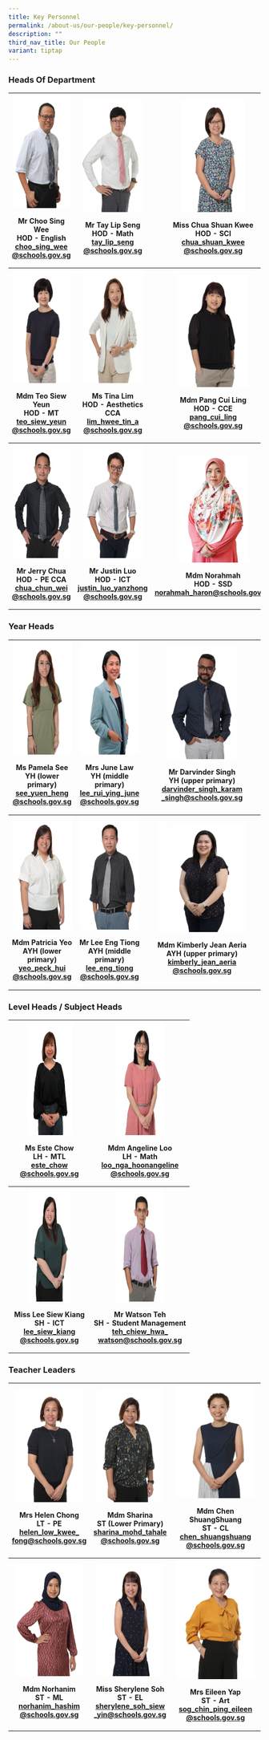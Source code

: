 ```yaml
---
title: Key Personnel
permalink: /about-us/our-people/key-personnel/
description: ""
third_nav_title: Our People
variant: tiptap
---
```

<h3>Heads Of Department</h3>
<table style="minWidth: 75px">
<colgroup>
<col>
<col>
<col>
</colgroup>
<tbody>
<tr>
<th rowspan="1" colspan="1">
<div class="isomer-image-wrapper">
<img style="width: 100%" height="225" width="175" alt="Mr_Choo_Sing_Wee_3.jpg" src="/images/Our%20People/Key%20Personnel%20/Mr_Choo_Sing_Wee_4.jpg">
</div>
<p><strong>Mr Choo Sing Wee <br>HOD - English <br><a href="mailto:choo_sing_wee@schools.gov.sg" rel="noopener noreferrer nofollow" target="_blank">choo_sing_wee<br>@schools.gov.sg </a><br></strong>
</p>
</th>
<th rowspan="1" colspan="1">
<div class="isomer-image-wrapper">
<img style="width: 87%;" height="225" width="175" alt="Mr_Tay_Lip_Seng_optimisedforweb.jpg" src="/images/mr%20tay%20lip%20seng.JPG">
</div>
<p><strong>Mr Tay Lip Seng <br>HOD - Math <br></strong><a href="mailto:tay_lip_seng@schools.gov.sg" rel="noopener noreferrer nofollow" target="_blank">tay_lip_seng<br>@schools.gov.sg</a>  <strong><br></strong>
</p>
</th>
<th rowspan="1" colspan="1">
<div class="isomer-image-wrapper">
<img style="width: 55%;" height="225" width="175" alt="IMG_9053.JPG" src="/images/miss%20chua%20shuan%20kwee.JPG">
</div>
<p><strong>Miss Chua Shuan Kwee<br>HOD - SCI</strong>
<br><a href="mailto:chua_shuan_kwee@schools.gov.sg" rel="noopener noreferrer nofollow" target="_blank">chua_shuan_kwee<br>@schools.gov.sg</a>
</p>
</th>
</tr>
<tr>
<th rowspan="1" colspan="1">
<div class="isomer-image-wrapper">
<img style="width: 100%" height="225" width="175" alt="tn.Mdm_Teo_Siew_Yeun_optimisedforweb.jpg.mid.jpg" src="/images/mdm%20teo%20siew%20yeun.JPG">
</div>
<p>Mdm Teo Siew Yeun
<br>HOD - MT
<br><a href="mailto:teo_siew_yeun@schools.gov.sg" rel="noopener noreferrer nofollow" target="_blank">teo_siew_yeun<br>@schools.gov.sg</a> 
<br>
</p>
</th>
<th rowspan="1" colspan="1">
<div class="isomer-image-wrapper">
<img style="width: 87%;" height="225" width="175" alt="Mdm_Lim_Hwee_Tin_optimisedforweb.jpg" src="/images/mdm%20lim%20hwee%20tin%20tina.JPG">
</div>
<p>Ms Tina Lim
<br>HOD - Aesthetics CCA
<br><a href="mailto:lim_hwee_tin_a@schools.gov.sg" rel="noopener noreferrer nofollow" target="_blank">lim_hwee_tin_a<br>@schools.gov.sg</a> 
<br>
</p>
</th>
<th rowspan="1" colspan="1">
<div class="isomer-image-wrapper">
<img style="width: 60%;" height="225" width="175" alt="Miss_wong_Pau_Hui_optimisedforweb.jpg" src="/images/mrs%20ong-pang%20cui%20ling.JPG">
</div>
<p>Mdm Pang Cui Ling
<br>HOD - CCE
<br><a href="mailto:pang_cui_ling@schools.gov.sg" rel="noopener noreferrer nofollow" target="_blank">pang_cui_ling<br>@schools.gov.sg</a> 
<br>
</p>
</th>
</tr>
<tr>
<th rowspan="1" colspan="1">
<div class="isomer-image-wrapper">
<img style="width: 100%" height="225" width="175" alt="Mr Jerry Chua_optimisedforweb.jpg" src="/images/mr%20jerry%20chua%20chun%20wei.JPG">
</div>
<p>Mr Jerry Chua
<br>HOD - PE CCA
<br><a href="mailto:chua_chun_wei@schools.gov.sg" rel="noopener noreferrer nofollow" target="_blank">chua_chun_wei<br>@schools.gov.sg</a> 
<br>
</p>
</th>
<th rowspan="1" colspan="1">
<div class="isomer-image-wrapper">
<img style="width: 87%;" height="225" width="175" alt="Mr Justin Luo Yanzhong_optimisedforweb.jpg" src="/images/mr%20justin%20luo%20yanzhong.JPG">
</div>
<p>Mr Justin Luo
<br>HOD - ICT
<br><a href="mailto:justin_luo_yanzhong@schools.gov.sg" rel="noopener noreferrer nofollow" target="_blank">justin_luo_yanzhong<br>@schools.gov.sg</a> 
<br>
</p>
</th>
<th rowspan="1" colspan="1">
<p></p>
<div class="isomer-image-wrapper">
<img style="width: 60%;" height="auto" width="100%" alt="" src="/images/Our People/Key Personnel /new.jpg">
</div>
<p>Mdm Norahmah
<br>HOD - SSD
<br><a href="mailto:norahmah_haron@schools.gov.sg" rel="noopener noreferrer nofollow" target="_blank"><u>norahmah_haron@schools.gov.sg</u></a>
</p>
</th>
</tr>
</tbody>
</table>
<h3>Year Heads</h3>
<table style="minWidth: 75px">
<colgroup>
<col>
<col>
<col>
</colgroup>
<tbody>
<tr>
<th rowspan="1" colspan="1">
<div class="isomer-image-wrapper">
<img style="width: 100%;" height="225" width="175" alt="Miss Pamela See cropped.jpg" src="/images/ms%20pamela%20see%20yuen%20heng%20(1).JPG">
</div>
<p>Ms Pamela See
<br>YH (lower primary)
<br><a href="mailto:see_yuen_heng@schools.gov.sg" rel="noopener noreferrer nofollow" target="_blank">see_yuen_heng<br>@schools.gov.sg</a>
</p>
</th>
<th rowspan="1" colspan="1">
<div class="isomer-image-wrapper">
<img style="width: 97%;" height="225" width="175" alt="Ms_Lee_Rui_Ying_June.jpg" src="/images/Ms_Lee_Rui_Ying_June.jpg">
</div>
<p>Mrs June Law
<br>YH (middle primary)
<br><a href="mailto:lee_rui_ying_june@schools.gov.sg" rel="noopener noreferrer nofollow" target="_blank">lee_rui_ying_june<br>@schools.gov.sg</a> 
<br>
</p>
</th>
<th rowspan="1" colspan="1">
<div class="isomer-image-wrapper">
<img style="width: 65%;" height="225" width="175" alt="MR DARVINDER EDITER FINAL.jpg" src="/images/mr%20darvinder%20singh%20so%20k%20singh.JPG">
</div>
<p>Mr Darvinder Singh
<br>YH (upper primary)
<br><a href="mailto:darvinder_singh_karam_singh@schools.gov.sg" rel="noopener noreferrer nofollow" target="_blank">darvinder_singh_karam<br>_singh@schools.gov.sg</a> 
<br>
</p>
</th>
</tr>
<tr>
<th rowspan="1" colspan="1">
<div class="isomer-image-wrapper">
<img style="width: 100%" height="225" width="175" alt="pat.jpg" src="/images/mdm%20yeo%20peck%20hui%20patricia.JPG">
</div>
<p>Mdm Patricia Yeo
<br>AYH (lower primary)
<br><a href="mailto:yeo_peck_hui@schools.gov.sg" rel="noopener noreferrer nofollow" target="_blank">yeo_peck_hui<br>@schools.gov.sg</a> 
<br>
</p>
</th>
<th rowspan="1" colspan="1">
<div class="isomer-image-wrapper">
<img style="width: 97%;" height="225" width="175" alt="Lee Eng Tiong_optimisedforweb.jpg" src="/images/mr%20lee%20eng%20tiong.JPG">
</div>
<p>Mr Lee Eng Tiong
<br>AYH (middle primary)
<br><a href="mailto:lee_eng_tiong@schools.gov.sg" rel="noopener noreferrer nofollow" target="_blank">lee_eng_tiong<br>@schools.gov.sg</a> 
<br>
</p>
</th>
<th rowspan="1" colspan="1">
<div class="isomer-image-wrapper">
<img style="width: 80%;" height="auto" width="100%" alt="" src="/images/Our People/Key Personnel /Kimberly_final.jpg">
</div>
<p>Mdm Kimberly Jean Aeria
<br>AYH (upper primary) <a href="mailto:kimberly_jean_aeria@schools.gov.sg" rel="noopener noreferrer nofollow" target="_blank">kimberly_jean_aeria</a>
<br><a href="mailto:kimberly_jean_aeria@schools.gov.sg" rel="noopener noreferrer nofollow" target="_blank">@schools.gov.sg</a>
</p>
</th>
</tr>
</tbody>
</table>
<h3></h3>
<h3>Level Heads / Subject Heads</h3>
<table style="minWidth: 50px">
<colgroup>
<col>
<col>
</colgroup>
<tbody>
<tr>
<th rowspan="1" colspan="1">
<div class="isomer-image-wrapper">
<img style="width: 60%;" height="225" width="175" alt="Ms_Este_Chow.jpg" src="/images/Our%20People/Key%20Personnel%20/Ms_Este_Chow.jpg">
</div>
<p>Ms Este Chow
<br>LH - MTL
<br><a href="mailto:este_chow@schools.gov.sg" rel="noopener noreferrer nofollow" target="_blank">este_chow<br>@schools.gov.sg</a>
</p>
</th>
<th rowspan="1" colspan="1">
<div class="isomer-image-wrapper">
<img style="width: 54%;" height="225" width="175" src="/images/mdm%20angeline%20loo%20nga%20hoon.JPG">
</div>
<p>Mdm Angeline Loo
<br>LH - Math
<br><a href="mailto:loo_nga_hoonangeline@schools.gov.sg" rel="noopener noreferrer nofollow" target="_blank">loo_nga_hoonangeline<br>@schools.gov.sg</a>
</p>
</th>
</tr>
<tr>
<th rowspan="1" colspan="1">
<div class="isomer-image-wrapper">
<img style="width: 57%;" height="225" width="175" alt="Miss_Lee_siew_Kiang_optimisedforweb.jpg" src="/images/miss%20lee%20siew%20kiang.JPG">
</div>
<p>Miss Lee Siew Kiang
<br>SH - ICT
<br><a href="mailto:lee_siew_kiang@schools.gov.sg" rel="noopener noreferrer nofollow" target="_blank">lee_siew_kiang<br>@schools.gov.sg</a>
</p>
</th>
<th rowspan="1" colspan="1">
<div class="isomer-image-wrapper">
<img style="width: 52%;" height="225" width="175" alt="Mr Watson Tay cropped.jpg" src="/images/mr%20watson%20teh%20chiew%20hwa.JPG">
</div>
<p>Mr Watson Teh
<br>SH - Student Management
<br><a href="mailto:teh_chiew_hwa_watson@schools.gov.sg" rel="noopener noreferrer nofollow" target="_blank">teh_chiew_hwa_<br>watson@schools.gov.sg</a>
</p>
</th>
</tr>
</tbody>
</table>
<h3>Teacher Leaders</h3>
<table style="minWidth: 75px">
<colgroup>
<col>
<col>
<col>
</colgroup>
<tbody>
<tr>
<th rowspan="1" colspan="1">
<div class="isomer-image-wrapper">
<img style="width: 90%;" height="225" width="175" alt="Mrs Helen Chong.jpg" src="/images/mrs%20helen%20chong-low.JPG">
</div>
<p>Mrs Helen Chong
<br>LT - PE
<br><a href="mailto:helen_low_kwee_fong@schools.gov.sg" rel="noopener noreferrer nofollow" target="_blank">helen_low_kwee_</a>
<br><a href="mailto:helen_low_kwee_fong@schools.gov.sg" rel="noopener noreferrer nofollow" target="_blank">fong@schools.gov.sg</a>
</p>
<p></p>
</th>
<th rowspan="1" colspan="1">
<div class="isomer-image-wrapper">
<img style="width: 90%;" height="225" width="175" alt="Mdm_Sharina" src="/images/Our%20People/Key%20Personnel%20/Mdm_Sharina_Bte_Mohamed_Tahale.JPG">
</div>
<p>Mdm Sharina
<br>ST (Lower Primary)
<br><a href="mailto:sharina_mohd_tahale@schools.gov.sg>;" rel="noopener noreferrer nofollow" target="_blank">sharina_mohd_tahale<br>@schools.gov.sg</a>
</p>
</th>
<th rowspan="1" colspan="1">
<div class="isomer-image-wrapper">
<img style="width: 95%;" height="225" width="175" alt="tn.Mdm_Chen_ShuangShuang_optimisedforweb.jpg.mid.jpg" src="/images/mdm%20chen%20shuangshuang.JPG">
</div>
<p>Mdm Chen ShuangShuang
<br>ST - CL
<br><a href="mailto:chen_shuangshuang@schools.gov.sg" rel="noopener noreferrer nofollow" target="_blank">chen_shuangshuang<br>@schools.gov.sg</a> 
<br>
</p>
</th>
</tr>
<tr>
<th rowspan="1" colspan="1">
<div class="isomer-image-wrapper">
<img style="width: 90%;" height="225" width="175" alt="MdmHanim.jpeg" src="/images/mdm%20norhanim%20bte%20hashim.JPG">
</div>
<p>Mdm Norhanim
<br>ST - ML
<br><a href="mailto:norhanim_hashim@schools.gov.sg" rel="noopener noreferrer nofollow" target="_blank">norhanim_hashim<br>@schools.gov.sg</a> 
<br>
</p>
</th>
<th rowspan="1" colspan="1">
<div class="isomer-image-wrapper">
<img style="width: 90%;" height="225" width="175" alt="Sherylene Soh siew yin.jpg" src="/images/miss%20sherylene%20soh%20siew%20yin.JPG">
</div>
<p>Miss Sherylene Soh
<br>ST - EL
<br><a href="mailto:sherylene_soh_siew_yin@schools.gov.sg" rel="noopener noreferrer nofollow" target="_blank">sherylene_soh_siew<br>_yin@schools.gov.sg</a>
</p>
</th>
<th rowspan="1" colspan="1">
<div class="isomer-image-wrapper">
<img style="width: 95%;" height="auto" width="100%" alt="" src="/images/mrs eileen yap-soh chin ping.JPG">
</div>
<p>Mrs Eileen Yap
<br>ST - Art
<br><a href="mailto:chen_shuangshuang@schools.gov.sg" rel="noopener noreferrer nofollow" target="_blank">sog_chin_ping_eileen</a>
<br><a href="mailto:chen_shuangshuang@schools.gov.sg" rel="noopener noreferrer nofollow" target="_blank">@schools.gov.sg</a>
</p>
</th>
</tr>
</tbody>
</table>
<p></p>